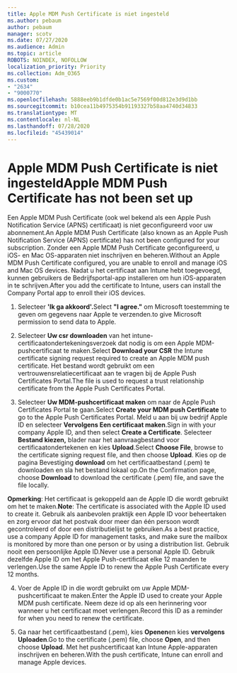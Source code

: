 ```yaml
---
title: Apple MDM Push Certificate is niet ingesteld
ms.author: pebaum
author: pebaum
manager: scotv
ms.date: 07/27/2020
ms.audience: Admin
ms.topic: article
ROBOTS: NOINDEX, NOFOLLOW
localization_priority: Priority
ms.collection: Adm_O365
ms.custom:
- "2634"
- "9000770"
ms.openlocfilehash: 5888eeb9b1dfde0b1ac5e7569f00d812e3d9d1bb
ms.sourcegitcommit: b10cea11b4975354b91193327b58aa4740d34833
ms.translationtype: MT
ms.contentlocale: nl-NL
ms.lasthandoff: 07/28/2020
ms.locfileid: "45439014"
---
```

# <a name="apple-mdm-push-certificate-has-not-been-set-up"></a><span data-ttu-id="b1889-102">Apple MDM Push Certificate is niet ingesteld</span><span class="sxs-lookup"><span data-stu-id="b1889-102">Apple MDM Push Certificate has not been set up</span></span>

<span data-ttu-id="b1889-103">Een Apple MDM Push Certificate (ook wel bekend als een Apple Push Notification Service (APNS) certificaat) is niet geconfigureerd voor uw abonnement.</span><span class="sxs-lookup"><span data-stu-id="b1889-103">An Apple MDM Push Certificate (also known as an Apple Push Notification Service (APNS) certificate) has not been configured for your subscription.</span></span> <span data-ttu-id="b1889-104">Zonder een Apple MDM Push Certificate geconfigureerd, u iOS- en Mac OS-apparaten niet inschrijven en beheren.</span><span class="sxs-lookup"><span data-stu-id="b1889-104">Without an Apple MDM Push Certificate configured, you are unable to enroll and manage iOS and Mac OS devices.</span></span> <span data-ttu-id="b1889-105">Nadat u het certificaat aan Intune hebt toegevoegd, kunnen gebruikers de Bedrijfsportal-app installeren om hun iOS-apparaten in te schrijven.</span><span class="sxs-lookup"><span data-stu-id="b1889-105">After you add the certificate to Intune, users can install the Company Portal app to enroll their iOS devices.</span></span>

1. <span data-ttu-id="b1889-106">Selecteer **'Ik ga akkoord'.**</span><span class="sxs-lookup"><span data-stu-id="b1889-106">Select **"I agree."**</span></span> <span data-ttu-id="b1889-107">om Microsoft toestemming te geven om gegevens naar Apple te verzenden.</span><span class="sxs-lookup"><span data-stu-id="b1889-107">to give Microsoft permission to send data to Apple.</span></span>

2. <span data-ttu-id="b1889-108">Selecteer **Uw csr downloaden** van het intune-certificaatondertekeningsverzoek dat nodig is om een Apple MDM-pushcertificaat te maken.</span><span class="sxs-lookup"><span data-stu-id="b1889-108">Select **Download your CSR** the Intune certificate signing request required to create an Apple MDM push certificate.</span></span> <span data-ttu-id="b1889-109">Het bestand wordt gebruikt om een vertrouwensrelatiecertificaat aan te vragen bij de Apple Push Certificates Portal.</span><span class="sxs-lookup"><span data-stu-id="b1889-109">The file is used to request a trust relationship certificate from the Apple Push Certificates Portal.</span></span>

3. <span data-ttu-id="b1889-110">Selecteer **Uw MDM-pushcertificaat maken** om naar de Apple Push Certificates Portal te gaan.</span><span class="sxs-lookup"><span data-stu-id="b1889-110">Select **Create your MDM push Certificate** to go to the Apple Push Certificates Portal.</span></span> <span data-ttu-id="b1889-111">Meld u aan bij uw bedrijf Apple ID en selecteer **Vervolgens Een certificaat maken**.</span><span class="sxs-lookup"><span data-stu-id="b1889-111">Sign in with your company Apple ID, and then select **Create a Certificate**.</span></span> <span data-ttu-id="b1889-112">Selecteer **Bestand kiezen,** blader naar het aanvraagbestand voor certificaatondertekenen en kies **Upload**.</span><span class="sxs-lookup"><span data-stu-id="b1889-112">Select **Choose File**, browse to the certificate signing request file, and then choose **Upload**.</span></span> <span data-ttu-id="b1889-113">Kies op de pagina Bevestiging **download** om het certificaatbestand (.pem) te downloaden en sla het bestand lokaal op.</span><span class="sxs-lookup"><span data-stu-id="b1889-113">On the Confirmation page, choose **Download** to download the certificate (.pem) file, and save the file locally.</span></span>
 
<span data-ttu-id="b1889-114">**Opmerking**: Het certificaat is gekoppeld aan de Apple ID die wordt gebruikt om het te maken.</span><span class="sxs-lookup"><span data-stu-id="b1889-114">**Note**: The certificate is associated with the Apple ID used to create it.</span></span> <span data-ttu-id="b1889-115">Gebruik als aanbevolen praktijk een Apple ID voor beheertaken en zorg ervoor dat het postvak door meer dan één persoon wordt gecontroleerd of door een distributielijst te gebruiken.</span><span class="sxs-lookup"><span data-stu-id="b1889-115">As a best practice, use a company Apple ID for management tasks, and make sure the mailbox is monitored by more than one person or by using a distribution list.</span></span> <span data-ttu-id="b1889-116">Gebruik nooit een persoonlijke Apple ID.</span><span class="sxs-lookup"><span data-stu-id="b1889-116">Never use a personal Apple ID.</span></span> <span data-ttu-id="b1889-117">Gebruik dezelfde Apple ID om het Apple Push-certificaat elke 12 maanden te verlengen.</span><span class="sxs-lookup"><span data-stu-id="b1889-117">Use the same Apple ID to renew the Apple Push Certificate every 12 months.</span></span>
 
4. <span data-ttu-id="b1889-118">Voer de Apple ID in die wordt gebruikt om uw Apple MDM-pushcertificaat te maken.</span><span class="sxs-lookup"><span data-stu-id="b1889-118">Enter the Apple ID used to create your Apple MDM push certificate.</span></span> <span data-ttu-id="b1889-119">Neem deze id op als een herinnering voor wanneer u het certificaat moet verlengen.</span><span class="sxs-lookup"><span data-stu-id="b1889-119">Record this ID as a reminder for when you need to renew the certificate.</span></span>

5. <span data-ttu-id="b1889-120">Ga naar het certificaatbestand (.pem), kies **Openen**en kies **vervolgens Uploaden**.</span><span class="sxs-lookup"><span data-stu-id="b1889-120">Go to the certificate (.pem) file, choose **Open**, and then choose **Upload**.</span></span> <span data-ttu-id="b1889-121">Met het pushcertificaat kan Intune Apple-apparaten inschrijven en beheren.</span><span class="sxs-lookup"><span data-stu-id="b1889-121">With the push certificate, Intune can enroll and manage Apple devices.</span></span>